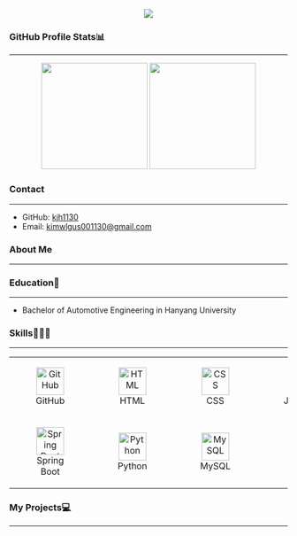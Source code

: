 <div align="center">
  <img src="https://capsule-render.vercel.app/api?type=venom&color=gradient&customColorList=2&height=200&section=header&text=Hi%20there!%20I'm%20Jihyun%20Kim&fontSize=50"/>
</div>

### GitHub Profile Stats📊
---
<div align="center">
  <img src="https://github-readme-stats.vercel.app/api?username=kjh1130&show_icons=true&theme=transparent&bg_color=00000000&title_color=2e949f&text_color=ffffff&icon_color=2e949f&border_color=2e949f" height=192px />
  <img src="https://github-readme-stats.vercel.app/api/top-langs/?username=kjh1130&layout=compact&text_color=ffffff&title_color=2e949f&bg_color=00000000&border_color=2e949f" height=192px/>
</div>

### Contact
---
- GitHub: [kjh1130](https://github.com/kjh1130)
- Email: kimwlgus001130@gmail.com


### About Me
---


### Education🏫
---
  - Bachelor of Automotive Engineering in Hanyang University

<!-- <h3 align="center">Awards</h3> -->

### Skills👨🏻‍💻
---
<div align="center">
	<table>
	<tr>
		<td>
			<figure style="text-align: center;">
				<img width="50" src="https://raw.githubusercontent.com/marwin1991/profile-technology-icons/refs/heads/main/icons/github.png" alt="GitHub" title="GitHub"/>
				<figcaption>GitHub</figcaption>
			</figure>
		</td>
		<td>
			<figure style="text-align: center;">
				<img width="50" src="https://raw.githubusercontent.com/marwin1991/profile-technology-icons/refs/heads/main/icons/html.png" alt="HTML" title="HTML"/>
				<figcaption>HTML</figcaption>
			</figure>
		</td>
		<td>
			<figure style="text-align: center;">
				<img width="50" src="https://raw.githubusercontent.com/marwin1991/profile-technology-icons/refs/heads/main/icons/css.png" alt="CSS" title="CSS"/>
				<figcaption>CSS</figcaption>
			</figure>
		</td>
		<td>
			<figure style="text-align: center;">
				<img width="50" src="https://raw.githubusercontent.com/marwin1991/profile-technology-icons/refs/heads/main/icons/javascript.png" alt="JavaScript" title="JavaScript"/>
				<figcaption>JavaScript</figcaption>
			</figure>
		</td>
		<td>
			<figure style="text-align: center;">
				<img width="50" src="https://raw.githubusercontent.com/marwin1991/profile-technology-icons/refs/heads/main/icons/react.png" alt="React" title="React"/>
				<figcaption>React</figcaption>
			</figure>
		</td>
		<td>
			<figure style="text-align: center;">
				<img width="50" src="https://raw.githubusercontent.com/marwin1991/profile-technology-icons/refs/heads/main/icons/java.png" alt="Java" title="Java"/>
				<figcaption>Java</figcaption>
			</figure>
		</td>
		</tr>
		<tr>
			<td>
				<figure style="text-align: center;">
					<img width="50" src="https://raw.githubusercontent.com/marwin1991/profile-technology-icons/refs/heads/main/icons/spring_boot.png" alt="Spring Boot" title="Spring Boot"/>
					<figcaption>Spring Boot</figcaption>
				</figure>
			</td>
			<td>
				<figure style="text-align: center;">
					<img width="50" src="https://raw.githubusercontent.com/marwin1991/profile-technology-icons/refs/heads/main/icons/python.png" alt="Python" title="Python"/>
					<figcaption>Python</figcaption>
				</figure>
			</td>
			<td>
				<figure style="text-align: center;">
					<img width="50" src="https://raw.githubusercontent.com/marwin1991/profile-technology-icons/refs/heads/main/icons/mysql.png" alt="MySQL" title="MySQL"/>
					<figcaption>MySQL</figcaption>
				</figure>
			</td>
			<td>
				<figure style="text-align: center;">
					<img width="50" src="https://raw.githubusercontent.com/marwin1991/profile-technology-icons/refs/heads/main/icons/docker.png" alt="Docker" title="Docker"/>
					<figcaption>Docker</figcaption>
				</figure>
			</td>
			<td>
				<figure style="text-align: center;">
					<img width="50" src="https://raw.githubusercontent.com/marwin1991/profile-technology-icons/refs/heads/main/icons/c++.png" alt="C++" title="C++"/>
					<figcaption>C++</figcaption>
				</figure>
			</td>
		</tr>
	</table>
</div>
  
### My Projects💻
---

